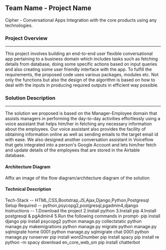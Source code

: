 ## Team Name - Project Name

Cipher - Conversational Apps Integration with the core products using any technologies.

### Project Overview
----------------------------------

This project involves building an end-to-end user flexible conversational app pertaining to a business domain which includes tasks such as fetching details from database, doing some specific actions based on input queries and also creating some user friendly interface with the app. To fulfill the requirements, the proposed code uses various packages, modules etc. Not only the functions but also the design of the algorithm is based on how to deal with the inputs in producing required outputs in efficient way possible.


### Solution Description
----------------------------------

The solution we proposed is based on the Manager-Employee domain that assists managers in performing the day-to-day activities effortlessly using a voice assistant that helps him/her in fetching any necessary information about the employees. Our voice assistant also provides the facility of obtaining information online as well as sending emails to the target email id with ease. We also designed another conversation assistant in Voiceflow that gets integrated into a person's Google Account and lets him/her fetch and update details of the employees that are stored in the Airtable database.

#### Architecture Diagram

Affix an image of the flow diagram/architecture diagram of the solution


#### Technical Description

Tech-Stack -- HTML,CSS,Bootstrap,JS,Ajax,Django,Python,Postgresql
Setup Required -- python,psycopg2,postgresql,pgadmin4,django
Instructions --
1.Download the project
2.Install python
3.Install pip
4.Install postgresql & pgAdmin4
5.Run the following commands in prompt-
    pip install django
    pip install psycopg2
    python manage.py collectstatic
    python manage.py makemigrations
    python manage.py migrate 
    python manage.py sqlmigrate home 0001
    python manage.py sqlmigrate chat 0001
    python manage.py runserver
    pip install word2number
    pip install spacy
    pip install re
    python -m spacy download en_core_web_sm
    pip install chatterbot

